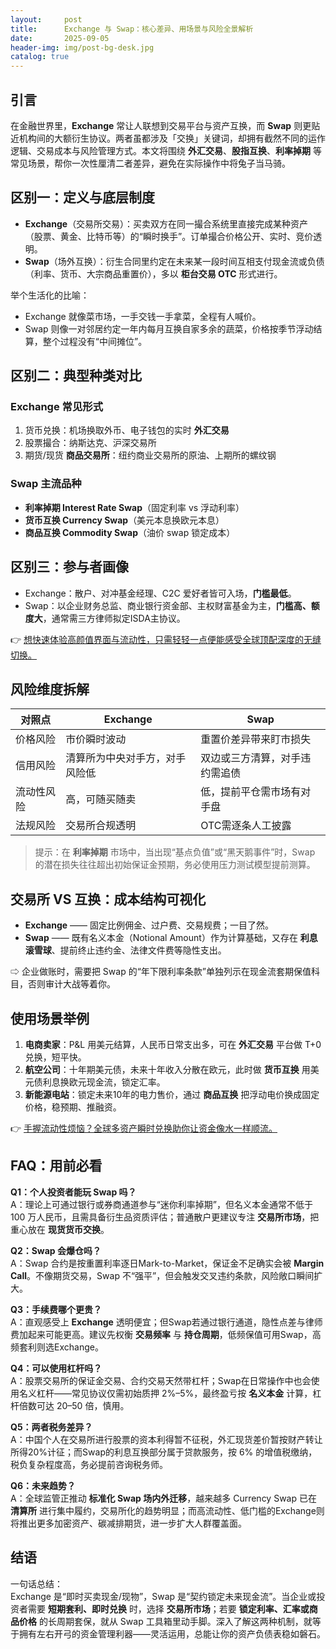 ```yaml
---
layout:     post
title:      Exchange 与 Swap：核心差异、用场景与风险全景解析
date:       2025-09-05
header-img: img/post-bg-desk.jpg
catalog: true
---
```


## 引言
在金融世界里，**Exchange** 常让人联想到交易平台与资产互换，而 **Swap** 则更贴近机构间的大额衍生协议。两者虽都涉及「交换」关键词，却拥有截然不同的运作逻辑、交易成本与风险管理方式。本文将围绕 **外汇交易**、**股指互换**、**利率掉期** 等常见场景，帮你一次性厘清二者差异，避免在实际操作中将兔子当马骑。

## 区别一：定义与底层制度
- **Exchange**（交易所交易）：买卖双方在同一撮合系统里直接完成某种资产（股票、黄金、比特币等）的“瞬时换手”。订单撮合价格公开、实时、竞价透明。  
- **Swap**（场外互换）：衍生合同里约定在未来某一段时间互相支付现金流或负债（利率、货币、大宗商品重置价），多以 **柜台交易 OTC** 形式进行。  

举个生活化的比喻：  
- Exchange 就像菜市场，一手交钱一手拿菜，全程有人喊价。  
- Swap 则像一对邻居约定一年内每月互换自家多余的蔬菜，价格按季节浮动结算，整个过程没有“中间摊位”。

## 区别二：典型种类对比
### Exchange 常见形式  
1. 货币兑换：机场换取外币、电子钱包的实时 **外汇交易**  
2. 股票撮合：纳斯达克、沪深交易所  
3. 期货/现货 **商品交易所**：纽约商业交易所的原油、上期所的螺纹钢  

### Swap 主流品种  
- **利率掉期 Interest Rate Swap**（固定利率 vs 浮动利率）  
- **货币互换 Currency Swap**（美元本息换欧元本息）  
- **商品互换 Commodity Swap**（油价 swap 锁定成本）  

## 区别三：参与者画像
- Exchange：散户、对冲基金经理、C2C 爱好者皆可入场，**门槛最低**。  
- Swap：以企业财务总监、商业银行资金部、主权财富基金为主，**门槛高、额度大**，通常需三方律师拟定ISDA主协议。

👉 [想快速体验高颜值界面与流动性，只需轻轻一点便能感受全球顶配深度的无缝切换。](https://okxdog.com/)

## 风险维度拆解
| 对照点| Exchange| Swap|
|---|---|---|
| 价格风险| 市价瞬时波动| 重置价差异带来盯市损失|
| 信用风险| 清算所为中央对手方，对手风险低| 双边或三方清算，对手违约需追债|
| 流动性风险| 高，可随买随卖| 低，提前平仓需市场有对手盘|
| 法规风险| 交易所合规透明| OTC需逐条人工披露|  

> 提示：在 **利率掉期** 市场中，当出现“基点负值”或“黑天鹅事件”时，Swap 的潜在损失往往超出初始保证金预期，务必使用压力测试模型提前测算。

## 交易所 VS 互换：成本结构可视化
- **Exchange** —— 固定比例佣金、过户费、交易规费；一目了然。  
- **Swap** —— 既有名义本金（Notional Amount）作为计算基础，又存在 **利息滚雪球**、提前终止违约金、法律文件费等隐性支出。  

⇨ 企业做账时，需要把 Swap 的“年下限利率条款”单独列示在现金流套期保值科目，否则审计大战等着你。

## 使用场景举例
1. **电商卖家**：P&L 用美元结算，人民币日常支出多，可在 **外汇交易** 平台做 T+0 兑换，短平快。  
2. **航空公司**：十年期美元债，未来十年收入分散在欧元，此时做 **货币互换** 用美元债利息换欧元现金流，锁定汇率。  
3. **新能源电站**：锁定未来10年的电力售价，通过 **商品互换** 把浮动电价换成固定价格，稳预期、推融资。  

👉 [手握流动性烦恼？全球多资产瞬时兑换助你让资金像水一样顺流。](https://okxdog.com/)

## FAQ：用前必看
**Q1：个人投资者能玩 Swap 吗？**  
A：理论上可通过银行或券商通道参与“迷你利率掉期”，但名义本金通常不低于 100 万人民币，且需具备衍生品资质评估；普通散户更建议专注 **交易所市场**，把重心放在 **现货货币交换**。

**Q2：Swap 会爆仓吗？**  
A：Swap 合约是按重置利率逐日Mark-to-Market，保证金不足确实会被 **Margin Call**。不像期货交易，Swap 不“强平”，但会触发交叉违约条款，风险敞口瞬间扩大。

**Q3：手续费哪个更贵？**  
A：直观感受上 **Exchange** 透明便宜；但Swap若通过银行通道，隐性点差与律师费加起来可能更高。建议先权衡 **交易频率** 与 **持仓周期**，低频保值可用Swap，高频套利则选Exchange。

**Q4：可以使用杠杆吗？**  
A：股票交易所的保证金交易、合约交易天然带杠杆；Swap在日常操作中也会使用名义杠杆——常见协议仅需初始质押 2%–5%，最终盈亏按 **名义本金** 计算，杠杆倍数可达 20–50 倍，慎用。

**Q5：两者税务差异？**  
A：中国个人在交易所进行股票的资本利得暂不征税，外汇现货差价暂按财产转让所得20%计征；而Swap的利息互换部分属于贷款服务，按 6% 的增值税缴纳，税负复杂程度高，务必提前咨询税务师。

**Q6：未来趋势？**  
A：全球监管正推动 **标准化 Swap 场内外迁移**，越来越多 Currency Swap 已在 **清算所** 进行集中履约，交易所化的趋势明显；而高流动性、低门槛的Exchange则将推出更多加密资产、碳减排期货，进一步扩大人群覆盖面。

## 结语
一句话总结：  
Exchange 是“即时买卖现金/现物”，Swap 是“契约锁定未来现金流”。当企业或投资者需要 **短期套利、即时兑换** 时，选择 **交易所市场**；若要 **锁定利率、汇率或商品价格** 的长周期套保，就从 Swap 工具箱里动手脚。深入了解这两种机制，就等于拥有左右开弓的资金管理利器——灵活运用，总能让你的资产负债表稳如磐石。